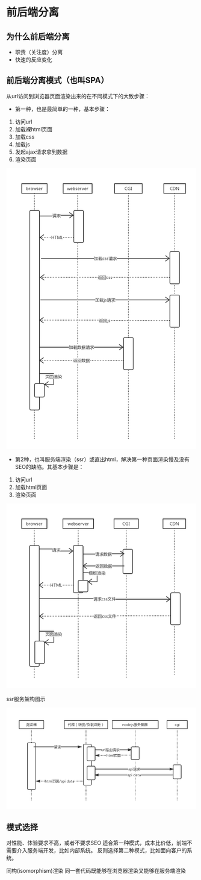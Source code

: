 # 前后端分离


## 为什么前后端分离

- 职责（关注度）分离
- 快速的反应变化

## 前后端分离模式（也叫SPA）

从url访问到浏览器页面渲染出来的在不同模式下的大致步骤：

- 第一种，也是最简单的一种，基本步骤：
 1. 访问url
 2. 加载裸html页面
 3. 加载css
 4. 加载js
 5. 发起ajax请求拿到数据
 6. 渲染页面

![前后台分离模式1][20]

- 第2种，也叫服务端渲染（ssr）或直出html，解决第一种页面渲染慢及没有SEO的缺陷。其基本步骤是：

 1. 访问url
 2. 加载html页面
 3. 渲染页面

![前后台分离模式1][21]

ssr服务架构图示

![ssr服务架构图示][22]

## 模式选择

对性能、体验要求不高，或者不要求SEO 适合第一种模式，成本比价低，前端不需要介入服务端开发，比如内部系统。
反则选择第二种模式，比如面向客户的系统。

同构(isomorphism)渲染 同一套代码既能够在浏览器渲染又能够在服务端渲染

[1]:https://github.com/genify/ita1024/blob/master/%E7%BD%91%E6%98%93%E5%89%8D%E5%90%8E%E7%AB%AF%E5%88%86%E7%A6%BB%E5%AE%9E%E8%B7%B5%20-%20%E4%BF%AE%E8%AE%A2%E7%89%88.md "网易前后端分离实践"
[3]:https://segmentfault.com/a/1190000009329474 "百度前后端分离"
[4]:http://www.alloyteam.com/2016/07/node-straight-out/ "TAT.joeyguoNode直出理论与实践总结"

[20]:./assets/sfb.png "前后台分离模式1"
[21]:./assets/ssr.png "前后台分离模式-服务端渲染"
[22]:./assets/ssr-fw.png "ssr-架构"